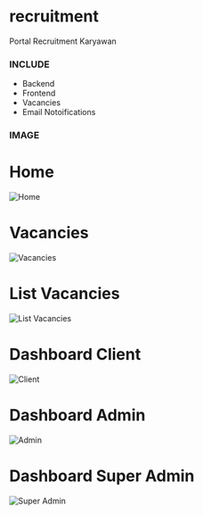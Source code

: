 # recruitment
 Portal Recruitment Karyawan

### INCLUDE ###
- Backend
- Frontend
- Vacancies
- Email Notoifications


### IMAGE ###

# Home #
![Home](https://lh3.googleusercontent.com/xfqJqIVv0N9Hkfxn9LZS5yckwzUHpherlqmimSzjgPzzSVa-iRoQbKoYx9uAZ-uZoqSPGrlQb-v1vjZlz10n1L-7JvM-6ys5bozKd8mEzP_qkHKi3GNZ6PxhwVucc6LOqgEdHQ0dxiCnqvBsaFUTXdqXinxyxWRZgeGGzRstgQOBRMSM3KLvvM0dVWg2unAHvW68Oxo9s0Fm4dl9y1TyxwNp_jK1ZzFS90jvscm-aoNsejJ9nUKz2er-rwWZGl2dBTNq8-lwiPL9XiRxJfQf76pLdRxG6Umz1LXX4ToTXYP4RuVxG90qoR0OBOVo0d6cmZ_FEIpARQA0OXk70lgwG89ArBxvO2E2J90ZjzvcDRoF_tNB2mYWCBvtj2dxPuDq8aCaJJIPX4NQpfxQ-xtU71W7JaamINIfRXOqjiyQ4vN4EoF84gQr-Ud1mbSHvf3k81WsvI2uuaGxdEEu6ZnGLNlcTcJQJWy2Y4aZjvuLdurDAQRVEiHmyIo1Y0rfJt7CXQGVR04AIIiGmyitLvbAdomSVQBx11I6QCckRDchoj9hOhz__7RHUFNsodu9ZXY5aquJ-EXQHrdBYA22QcdsDEWPcf0mA3YKfVECWzpUCPuDVto5eDoTc4gGBWAxmalOfHeugtofDi_8zA0P81mjADNOE-fqlE9kqI6054TJAete7f_YbGvmM97z7GvEow=w1338-h533-no?authuser=0)

# Vacancies #
![Vacancies](https://lh3.googleusercontent.com/04jGRZRV1GC9WBu1JFRsgrQNE6cQf5Dfi8N5GpNRcVI6BYKsS2eQAgKr4PDX-6sYzpgzZZLEczE8q52Nowu0zi-_xTmPEG7sACztBO9EQnTgx1caJoM5AwN5zR8egEI-OpAhLqc9TFGPs-S0cRUDWz5v5naq9K9NbXB_EFU2F9FcfYmQ2q6mGgjdr6ROE5x70eH7LREBS6JsSATjxp0N9COIBEQdwm_nA4icJXIJX8MS4uIGtoJ-OXc_gcZTQ3WF8iBM_z9qFdpA3mjpqvVgsk0GyyDKykREtFfLj2Ub2BpLl3QW6sre049jBjrRbwg3af93Pson70O7T5KGLNH9ifBzTNnDCnplhrrTRnXd9Mzj8CDsgXsWe8Mp88OilzPIaoHRrh2phagar53aTq_dVvEuThhyu4ZU1tFJrlzLWuLo-MUmtVOKMSH8mSt7KAvvhT3v6PLfrK0EGoQ3rW_IWY5Xc8n3qZOqLfAUbkenzn_Bg4Fdo2t35bUk5O54BSYa0bI9YtCKR517gcEq6DpHHmroGBEvHJDTmr9MoKOyTioBMsZOOZhLRH-n_6zuvW2ixPZHKeCUvN2CrU_4oZzR5NpDpe6YBjOg6EsDeYUh50VR_mCOVUiPGpF2Hd1AYlnMM-v2e33o9NxP8PbZzybL5TgdKcaCM52bpgzvyK9o1TwcWoIcNbROSM9kM8MDPQ=w1340-h573-no?authuser=0)

# List Vacancies #
![List Vacancies](https://lh3.googleusercontent.com/NSVCenWeHezByrmMFydwiO14CAlt2M9-k0UXA0UDb8rukzldLo2CJnWues12P23rtc8RsfudtsUH9gLJxVcOaBBuxdn1gRz3sJh93lcVgsf0ZLByE9Fhc2I4lhnR9mgH8xiv4sZXwLET6arblLwL8aKdtGKKslc7GG0uX1NW9tLm7dW1YOURhh7GF2hZwoAC2SR9wy7t_mKUHzYdJFHEVoxod2JEPD3Xmm9q95liXyvW4NbETfuCLBVaJJzZ-HXE9KA58i7pdNosaBuP1s6QNMQ2iiI7H39A2woqNuUM7ltrzkOympVWB-AjA-uSrFwtIRjy7UtS7SYVbbHWCbeYN7EWcfcG8_q3wotAyB8yDziLjk0hMqcN4goHIJ6EFyqMAzT5njtZ0wgXPQfRGzMQR_Bk4mF6IpbLP_Ly-BqN2XtQvLKv_Mt0UrVuROSXGCGbjr-WoNMIj6Wl56RXquTvYhHBZeFe03Bg-mYtp2cIM4tsbEO1-yhfbF7YdkngoLAuv2C-N4eK1GcoyyTVfs-7jQfo1n8G6TpCYdUWSVDKaGrg8lGIAJhfXDj9976Fms_8hDnfn5K5yyiGxpm9aPpzxiQK9AnqkcmzVOpLBh9ueVVerGsh5lR-2RCDTLOksYROhYqHU5S24Q9lc2TrmsKGWu8V6M2V6CXnvQal2zrnGvuJ3Y8TaeXQqL4VUEdT7w=w861-h508-no?authuser=0)

# Dashboard Client #
![Client](https://lh3.googleusercontent.com/jeWPCwAMOmRdA0FXgHvu3caiTI-RudNtj8vM8fWnLtA-5H5HyXgfRrosuawUjir3rcmi47YXPagA2I6RUWeq7vObLoZaACcX3LwghoSAC6QgIlrUpR-Es4ZR9FKUYE8Eg1wy-NlTgvhVHHPRHeBC-IMBAHo44S9VJFQTGBhx0xMvv52tYhJ9T4F6IGPF2HFOWsOMW88vMQe2X11UpKLOhNO86a063sq_LrUnQHgbj3pbs0Prk1KwTdx6OdJsp3Q7HZ93a-odVdMn-62pa6gNkuKrhwTIofPiAxFTN-RoPPTGaleMd9n-Uqj08c_939_GcPWRuinycSiieQcEEaQnr8rrkpeMNieB291lY2PCyUoOt_Wwqk_sYA25vIK95jVy5BpIdxaftoVpMmxx87LjluOM_GRfJqnQqK5evHQ7TGzKZqs-oHiQ4sQhPGYpZ3yCIK6VWbM0-Pr4QdUA6LJfBNN5RDFF4uZ5GjyhoWj8EfTYH-ntSavy0kO5DnDbOr8OfUOdjvXBDHK71GvF89jKS-btTtZ3eBQSUPFJPstUnFbE3-G29hhqV23viDvVnYvJY8bBVOaymMXCQuHDd4SAbLJ-b-lZhHMeKUNcmENjMAqtl8YUWm5AB6Jxk57WZfutyf0NhYZX2_OrENo9F7R7trILA1WHNmsLXMan2TV00mHWC_zI2i7Jfb7btdcA_g=w1287-h423-no?authuser=0)

# Dashboard Admin #
![Admin](https://lh3.googleusercontent.com/d6jDraZ36GWq8eEVOp2G-8B5KrLQ_mDZ1TiEpxXunI5FamPj1MoFn0a3XVLQvCofGzuNsTY1edUQglBZI8eu7mbteS5WOPyYHGdGMH_rItTkdH2tebAc5WLQ-TBFVDci2a0GhLSmpLGjuyNJKa2mTtC5nToxd7wXtv1AYxnHOOXt_WAAx9Y2qB0YISg7KCGakfVqi1RWUHlCU7bxGy5n6EA5GlfJEdHyp4RP6UUHypIXj8o2-FuogVEthBSVlfp49Qn42jrjqQvVDLM2_-tl2AS5sWS0eWmPTfr-mdbM6VkC9nZwknixxlLPCG7rUiaD31aVA1gHZ-kNXOFvQNseJVPxLZsLr2ffEtDLc8nKiR2EhgyANSj1oohKAeTWv6INKWLAFd6Irm-4LpuiZcDhQg6IsQTlStqQ1Cjwu3y2uzmcV3_OrPrdBK1YqLtN5OSHd4N7PbGoXOXuD9AFp9uXPNprBz1sVF1m4dCwFi3uia3SdCYQx8yrNuX4zTHepXYRH0jC_o0K9horW-3aRzzworVQGUobIkLMKan6gUSch4nYRy1nXWtkEvCXWMUva4vkOXxDg8g49O4rINOZ744EsWjBrTJzccksJ3WhrG-BbSxVbsNU5cOMiGlXbzXrSjmlRVQDRtVOpBCGpEs5AAnnir3w2fGc7_hEJMBd-td6rVvLStMo_2jRTHzG_wR1-w=w1326-h536-no?authuser=0)

# Dashboard Super Admin #
![Super Admin](https://lh3.googleusercontent.com/zOgN4jR7sbgQC0sRKTtNb3BcEwlsOYuvVsektz4r6WVsB3nwDMUKJRfpy1USq4r7aXD7NW1f2Xm1BblruNlktXdhWJaPRSqsS2hrSaMDbVDSQCx3NndvDngjHgwNvfJ7zUtVellPCcJAjzOGeMFmG2KFKqxCGIxBsWrzWyPO8LT_jDnMf4HS0cF8A10nxJosnWB0qD-ZGGx37lrQFCayTzP-wkMvfZjqR7qDsk1F64eZdpCesVy5LM_JRKKVQ9qXzhOauh3v1byHiNX1Vsqe3BxYBIObx3a8OJ9FVoohQIJBXljpkmBHEcsn2xbKt8RKPudc19fIWKtkxFFIkpSGxB4NTMYB44A3vi4sI3rSKvq8BtN52AoyLGOhxNxndROIUbJB2FcrZeNp42FctDsHfO7kQgiASSdZkymNWQ_yzNS5get4LqDaielocY4sNRSmrvcbRHqfKHEiSMJGqLklgavGouGdUFCquVMId4m6TPs0orZ4OFIMQPisx7Xe5B3GUSdKYFkqwiIZ4Ks1zKKaiZFKujbJdpEzSCJeHEpZUttxPLUNbVm2aEZ--1PaEvnktLvQktt0BzBZTjbj8CaMYkpdoQ2j_CgBrMUlyr0kGl9jRavOz_QaRgVoTwjx2O4EYJ2bIQrcIrhf0m2pDcHJFpg5eGld1o0BnMpym6Yqpiq33cNyCyMJKhT0yrYgzA=w1236-h462-no?authuser=0)
